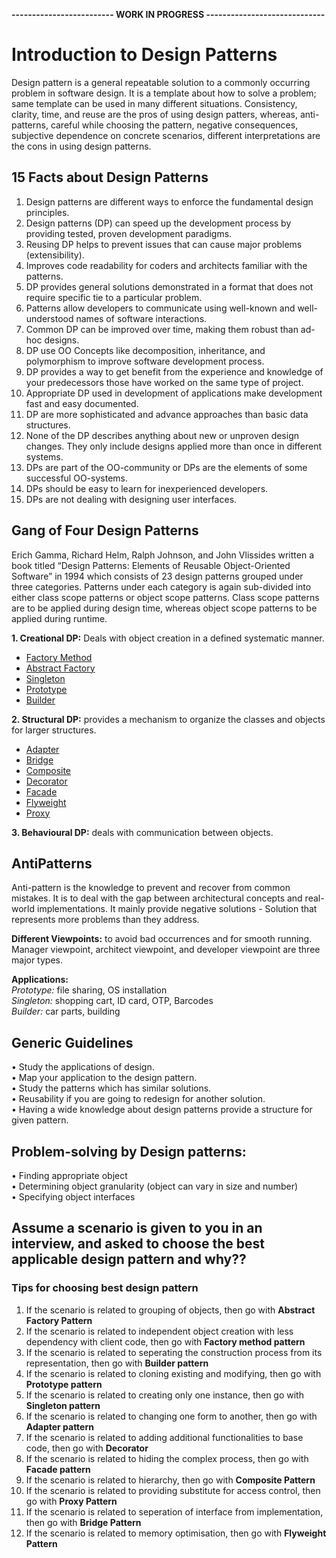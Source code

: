 **------------------------- WORK IN PROGRESS -----------------------------**
# Introduction to Design Patterns
Design pattern is a general repeatable solution to a commonly occurring problem in software design. It is a template about how to solve a problem; same template can be used in many different situations.
Consistency, clarity, time, and reuse are the pros of using design patters, whereas, anti-patterns, careful while choosing the pattern, negative consequences, subjective dependence on concrete scenarios, different interpretations are the cons in using design patterns.

## 15 Facts about Design Patterns
1. Design patterns are different ways to enforce the fundamental design principles.
2. Design patterns (DP) can speed up the development process by providing tested, proven development paradigms.
3. Reusing DP helps to prevent issues that can cause major problems (extensibility).
4. Improves code readability for coders and architects familiar with the patterns.
5. DP provides general solutions demonstrated in a format that does not require specific tie to a particular problem.
6. Patterns allow developers to communicate using well-known and well-understood names of software interactions.
7. Common DP can be improved over time, making them robust than ad-hoc designs.
8. DP use OO Concepts like decomposition, inheritance, and polymorphism to improve software development process.
9. DP provides a way to get benefit from the experience and knowledge of your predecessors those have worked on the same type of project.
10. Appropriate DP used in development of applications make development fast and easy documented.
11. DP are more sophisticated and advance approaches than basic data structures.
12. None of the DP describes anything about new or unproven design changes. They only include designs applied more than once in different systems.
13. DPs are part of the OO-community or DPs are the elements of some successful OO-systems.
14. DPs should be easy to learn for inexperienced developers.
15. DPs are not dealing with designing user interfaces.

## Gang of Four Design Patterns
Erich Gamma, Richard Helm, Ralph Johnson, and John Vlissides written a book titled “Design Patterns: Elements of Reusable Object-Oriented Software” in 1994 which consists of 23 design patterns grouped under three categories. Patterns under each category is again sub-divided into either class scope patterns or object scope patterns. Class scope patterns are to be applied during design time, whereas object scope patterns to be applied during runtime. <br>

**1. Creational DP:** Deals with object creation in a defined systematic manner.
* [Factory Method](https://github.com/kavya6697/DesignPatternsNotes/blob/main/Creational%20Design%20Patterns/FactoryMethodPatternDescription.md)
* [Abstract Factory](https://github.com/kavya6697/DesignPatternsNotes/blob/main/Creational%20Design%20Patterns/AbstractFactoryPatternDescription.md)
* [Singleton](https://github.com/kavya6697/DesignPatternsNotes/blob/main/Creational%20Design%20Patterns/SingletonPatternDescription.md)
* [Prototype](https://github.com/kavya6697/DesignPatternsNotes/blob/main/Creational%20Design%20Patterns/PrototypePatternDescription.md)
* [Builder](https://github.com/kavya6697/DesignPatternsNotes/blob/main/Creational%20Design%20Patterns/PrototypePatternDescription.md)
  
**2. Structural DP:** provides a mechanism to organize the classes and objects for larger structures.  <br>
* [Adapter](https://github.com/kavya6697/DesignPatternsNotes/blob/main/Structural%20Design%20Patterns/AdapterPatternDescription.md)
* [Bridge](https://github.com/kavya6697/DesignPatternsNotes/blob/main/Structural%20Design%20Patterns/BridgePatternDescription.md)
* [Composite](https://github.com/kavya6697/DesignPatternsNotes/blob/main/Structural%20Design%20Patterns/CompositePatternDescription.md)
* [Decorator](https://github.com/kavya6697/DesignPatternsNotes/blob/main/Structural%20Design%20Patterns/DecoratorPatternDescription.md)
* [Facade](https://github.com/kavya6697/DesignPatternsNotes/blob/main/Structural%20Design%20Patterns/FacadePatternDescription.md)
* [Flyweight](https://github.com/kavya6697/DesignPatternsNotes/blob/main/Structural%20Design%20Patterns/FlyweightPatternDescription.md)
* [Proxy](https://github.com/kavya6697/DesignPatternsNotes/blob/main/Structural%20Design%20Patterns/ProxyPatternDescription.md) 

**3. Behavioural DP:** deals with communication between objects.  <br>

## AntiPatterns
Anti-pattern is the knowledge to prevent and recover from common mistakes. It is to deal with the gap between architectural concepts and real-world implementations. It mainly provide negative solutions - Solution that represents more problems than they address. <br>

**Different Viewpoints:** to avoid bad occurrences and for smooth running. Manager viewpoint, architect viewpoint, and developer viewpoint are three major types. <br>

**Applications:**<br>
*Prototype:* file sharing, OS installation<br>
*Singleton:* shopping cart, ID card, OTP, Barcodes<br>
*Builder:* car parts, building<br>

## Generic Guidelines
•	Study the applications of design.<br>
•	Map your application to the design pattern.<br>
•	Study the patterns which has similar solutions.<br>
•	Reusability if you are going to redesign for another solution.<br>
•	Having a wide knowledge about design patterns provide a structure for given pattern.<br>

## Problem-solving by Design patterns:
•	Finding appropriate object<br>
•	Determining object granularity (object can vary in size and number)<br>
•	Specifying object interfaces<br>

## Assume a scenario is given to you in an interview, and asked to choose the best applicable design pattern and why??

### Tips for choosing best design pattern

1. If the scenario is related to grouping of objects, then go with **Abstract Factory Pattern**
2. If the scenario is related to independent object creation with less dependency with client code, then go with **Factory method pattern**
3. If the scenario is related to seperating the construction process from its representation, then go with **Builder pattern**
4. If the scenario is related to cloning existing and modifying, then go with **Prototype pattern**
5. If the scenario is related to creating only one instance, then go with **Singleton pattern**
6. If the scenario is related to changing one form to another, then go with **Adapter pattern**
7. If the scenario is related to adding additional functionalities to base code, then go with **Decorator**
8. If the scenario is related to hiding the complex process, then go with **Facade pattern**
9. If the scenario is related to hierarchy, then go with **Composite Pattern**
10. If the scenario is related to providing substitute for access control, then go with **Proxy Pattern**
11. If the scenario is related to seperation of interface from implementation, then go with **Bridge Pattern**
12. If the scenario is related to memory optimisation, then go with **Flyweight Pattern** 

